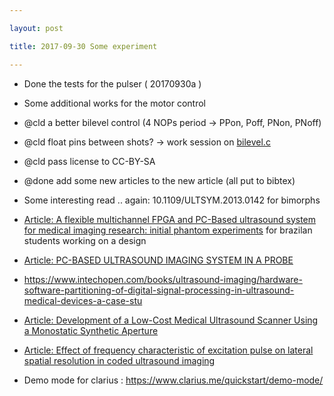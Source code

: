 ```yaml
---

layout: post

title: 2017-09-30 Some experiment

---
```



-   Done the tests for the pulser ( 20170930a )
-   Some additional works for the motor control
-   @cld a better bilevel control (4 NOPs period -&gt; PPon, Poff,
    PNon, PNoff)
-   @cld float pins between shots? -&gt; work session on
    [bilevel.c](/alt.tbo/test/bilevel.c)
-   @cld pass license to CC-BY-SA

-   @done add some new articles to the new article (all put to bibtex)

-   Some interesting read .. again: 10.1109/ULTSYM.2013.0142 for
    bimorphs
-   [Article: A flexible multichannel FPGA and PC-Based ultrasound
    system for medical imaging research: initial phantom
    experiments](http://www.scielo.br/scielo.php?script=sci_arttext&pid=S2446-47402015000300277)
    for brazilan students working on a design
-   [Article: PC-BASED ULTRASOUND IMAGING SYSTEM IN A
    PROBE](http://citeseerx.ist.psu.edu/viewdoc/download?doi=10.1.1.132.5199&rep=rep1&type=pdf)
-   https://www.intechopen.com/books/ultrasound-imaging/hardware-software-partitioning-of-digital-signal-processing-in-ultrasound-medical-devices-a-case-stu
-   [Article: Development of a Low-Cost Medical Ultrasound Scanner Using
    a Monostatic Synthetic
    Aperture](http://ieeexplore.ieee.org/document/7982705/%20for%20this%20awesome%20work%20on%20a%20probe)
-   [Article: Effect of frequency characteristic of excitation pulse on
    lateral spatial resolution in coded ultrasound
    imaging](http://iopscience.iop.org/article/10.7567/JJAP.56.07JF16/meta)

-   Demo mode for clarius : https://www.clarius.me/quickstart/demo-mode/

